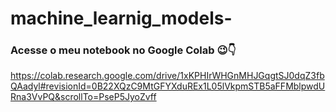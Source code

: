 # machine_learnig_models-

### Acesse o meu notebook no Google Colab 😉👇
https://colab.research.google.com/drive/1xKPHIrWHGnMHJGqgtSJ0dqZ3fbQAadyl#revisionId=0B22XQzC9MtGFYXduREx1L05lVkpmSTB5aFFMblpwdURna3VvPQ&scrollTo=PseP5JyoZvff

